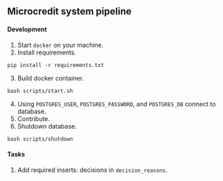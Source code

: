 ## Microcredit system pipeline

#### Development

1. Start `docker` on your machine.
2. Install requirements.

```
pip install -r requirements.txt
```
3. Build docker container.
```
bash scripts/start.sh
```
4. Using `POSTGRES_USER`, `POSTGRES_PASSWORD`, and `POSTGRES_DB` connect to database.
5. Contribute.
6. Shutdown database.
```
bash scripts/shutdown
```

#### Tasks

1. Add required inserts: decisions in `decision_reasons`.
